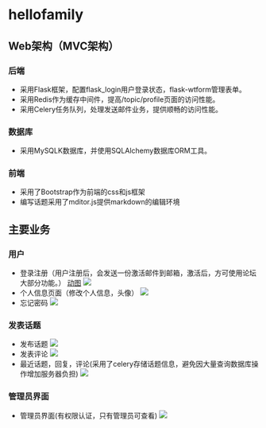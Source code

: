 # hellofamily
## Web架构（MVC架构）
### 后端
- 采用Flask框架，配置flask_login用户登录状态，flask-wtform管理表单。
- 采用Redis作为缓存中间件，提高/topic/profile页面的访问性能。
- 采用Celery任务队列，处理发送邮件业务，提供顺畅的访问性能。

### 数据库
- 采用MySQLK数据库，并使用SQLAlchemy数据库ORM工具。

### 前端
- 采用了Bootstrap作为前端的css和js框架
- 编写话题采用了mditor.js提供markdown的编辑环境

## 主要业务
### 用户
- 登录注册（用户注册后，会发送一份激活邮件到邮箱，激活后，方可使用论坛大部分功能。）
 [动图](https://s2.ax1x.com/2019/05/15/E7GJ2D.gif)
![](https://s2.ax1x.com/2019/05/15/E7GJ2D.gif)
- 个人信息页面（修改个人信息，头像）
![](https://s2.ax1x.com/2019/05/15/E71158.gif)
- 忘记密码
![](https://s2.ax1x.com/2019/05/15/E71ha6.gif)
### 发表话题
- 发布话题
![](https://s2.ax1x.com/2019/05/15/E71Kbt.gif)
- 发表评论
![](https://s2.ax1x.com/2019/05/15/E71V8e.gif)
- 最近话题，回复，评论(采用了celery存储话题信息，避免因大量查询数据库操作增加服务器负担)
![](https://s2.ax1x.com/2019/05/15/E71jdP.gif)
### 管理员界面
- 管理员界面(有权限认证，只有管理员可查看)
![](https://s2.ax1x.com/2019/05/15/E71TRe.gif)